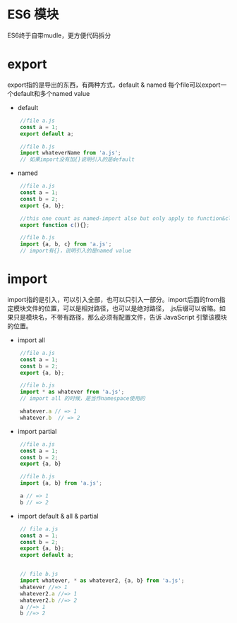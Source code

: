 # ES6 模块
ES6终于自带mudle，更方便代码拆分

# export
export指的是导出的东西，有两种方式，default & named
每个file可以export一个default和多个named value

- default

```javascript
	//file a.js
	const a = 1;
	export default a;

	//file b.js
	import whateverName from 'a.js';	
	// 如果import没有加{}说明引入的是default

```

- named

```javascript
	//file a.js
	const a = 1;
	const b = 2;
	export {a, b};

	//this one count as named-import also but only apply to function&class
	export function c(){};

	//file b.js
	import {a, b, c} from 'a.js';
	// import有{}，说明引入的是named value

```

# import 
import指的是引入，可以引入全部，也可以只引入一部分。import后面的from指定模块文件的位置，可以是相对路径，也可以是绝对路径，
.js后缀可以省略。如果只是模块名，不带有路径，那么必须有配置文件，告诉 JavaScript 引擎该模块的位置。

- import all

```javascript
	//file a.js
	const a = 1;
	const b = 2;
	export {a, b};

	//file b.js
	import * as whatever from 'a.js';
	// import all 的时候，是当作namespace使用的

	whatever.a // => 1
	whatever.b  // => 2

```

- import partial

```javascript
	//file a.js
	const a = 1;
	const b = 2;
	export {a, b}

	//file b.js
	import {a, b} from 'a.js';

	a // => 1
	b // => 2

```

- import default & all & partial

```javascript
	// file a.js
	const a = 1;
	const b = 2;
	export {a, b};
	export default a;


	// file b.js
	import whatever, * as whatever2, {a, b} from 'a.js';
	whatever //=> 1
	whatever2.a //=> 1
	whatever2.b //=> 2
	a //=> 1
	b //=> 2
```